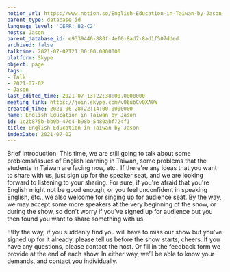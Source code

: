 ```yaml
---
notion_url: https://www.notion.so/English-Education-in-Taiwan-by-Jason-1c2b875bbb0b47d4b98b5480abf724f1
parent_type: database_id
language_level: 'CEFR: B2-C2'
hosts: Jason
parent_database_id: e9339446-880f-4ef0-8ad7-8ad1f507dded
archived: false
talktime: 2021-07-02T21:00:00.0000000
platform: Skype
object: page
tags:
- Talk
- 2021-07-02
- Jason
last_edited_time: 2021-07-13T22:38:00.0000000
meeting_link: https://join.skype.com/v06ubCvQXA0W
created_time: 2021-06-28T22:14:00.0000000
name: English Education in Taiwan by Jason
id: 1c2b875b-bb0b-47d4-b98b-5480abf724f1
title: English Education in Taiwan by Jason
indexDate: 2021-07-02
---
```




Brief Introduction: This time, we are still going to talk about some problems/issues of English learning in Taiwan, some problems that the students in Taiwan are facing now, etc.. If there're any ideas that you want to share with us, just sign up for the speaker seat, and we are looking forward to listening to your sharing. 
For sure, if you're afraid that you're English might not be good enough, or you feel unconfident in speaking English, etc., we also welcome for singing up for audience seat. By the way, we may accept some more speakers at the very beginning of the show, or during the show, so don't worry if you've signed up for audience but you then found you want to share something with us.

!!!By the way, if you suddenly find you will have to miss our show but you’ve signed up for it already, please tell us before the show starts, cheers.
If you have any questions, please contact the host. Or fill in the feedback form we provide at the end of each show. In either way, we’ll be able to know your demands, and contact you individually.

